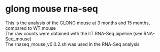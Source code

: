 # glong mouse rna-seq  

This is the analysis of the GLONG mouse at 3 months and 15 months, compared to WT mouse  
The raw counts were obtained with the IIT RNA-Seq pipeline (see RNA-Seq_mouse)  
The rnaseq_mouse_v0.0.2.sh was used in the RNA-Seq analysis   
